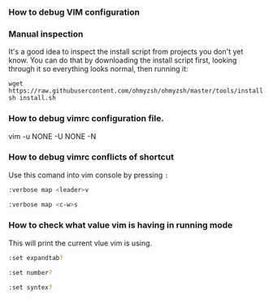 ### How to debug VIM configuration

### Manual inspection

It's a good idea to inspect the install script from projects you don't yet know. You can do
that by downloading the install script first, looking through it so everything looks normal,
then running it:

```shell
wget https://raw.githubusercontent.com/ohmyzsh/ohmyzsh/master/tools/install.sh
sh install.sh
```

### How to debug vimrc configuration file.
vim -u NONE -U NONE -N

### How to debug vimrc conflicts of shortcut
Use this comand into vim console by pressing `:`

~~~bash
:verbose map <leader>v

:verbose map <c-w>s
~~~

### How to check what value vim is having in running mode
This will print the current vlue vim is using.

~~~bash
:set expandtab?

:set number?

:set syntex?
~~~

